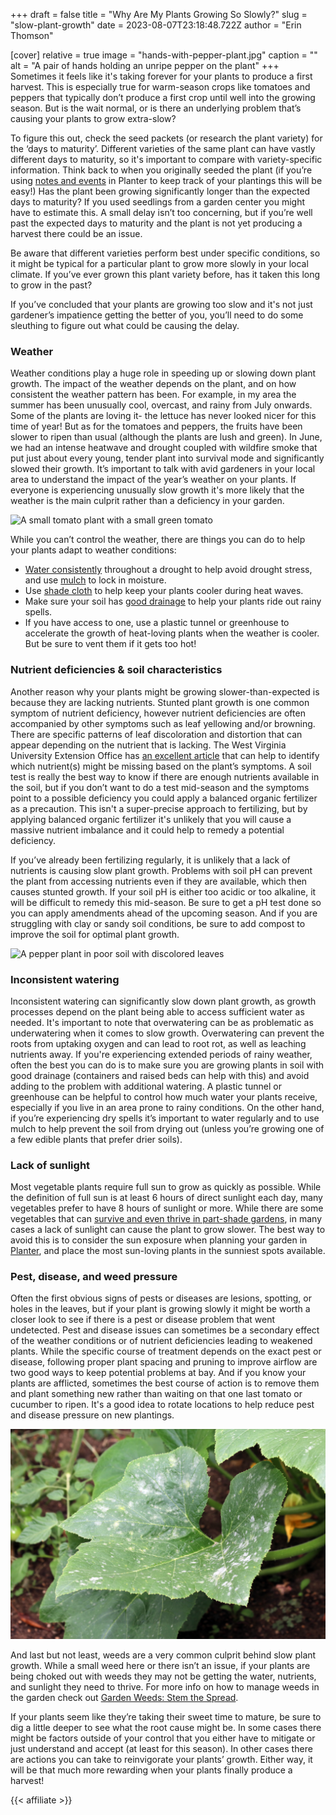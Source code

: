 +++
draft = false
title = "Why Are My Plants Growing So Slowly?"
slug = "slow-plant-growth"
date = 2023-08-07T23:18:48.722Z
author = "Erin Thomson"


[cover]
relative = true
image = "hands-with-pepper-plant.jpg"
caption = ""
alt = "A pair of hands holding an unripe pepper on the plant"
+++
Sometimes it feels like it's taking forever for your plants to produce a first harvest. This is especially true for warm-season crops like tomatoes and peppers that typically don’t produce a first crop until well into the growing season. But is the wait normal, or is there an underlying problem that’s causing your plants to grow extra-slow?

To figure this out, check the seed packets (or research the plant variety) for the ‘days to maturity’. Different varieties of the same plant can have vastly different days to maturity, so it's important to compare with variety-specific information. Think back to when you originally seeded the plant (if you’re using [notes and events](https://info.planter.garden/notes-and-events/how-to/) in Planter to keep track of your plantings this will be easy!) Has the plant been growing significantly longer than the expected days to maturity? If you used seedlings from a garden center you might have to estimate this. A small delay isn’t too concerning, but if you’re well past the expected days to maturity and the plant is not yet producing a harvest there could be an issue.

Be aware that different varieties perform best under specific conditions, so it might be typical for a particular plant to grow more slowly in your local climate. If you’ve ever grown this plant variety before, has it taken this long to grow in the past?

If you’ve concluded that your plants are growing too slow and it's not just gardener’s impatience getting the better of you, you’ll need to do some sleuthing to figure out what could be causing the delay.

### Weather

Weather conditions play a huge role in speeding up or slowing down plant growth. The impact of the weather depends on the plant, and on how consistent the weather pattern has been. For example, in my area the summer has been unusually cool, overcast, and rainy from July onwards. Some of the plants are loving it- the lettuce has never looked nicer for this time of year! But as for the tomatoes and peppers, the fruits have been slower to ripen than usual (although the plants are lush and green). In June, we had an intense heatwave and drought coupled with wildfire smoke that put just about every young, tender plant into survival mode and significantly slowed their growth. It’s important to talk with avid gardeners in your local area to understand the impact of the year’s weather on your plants. If everyone is experiencing unusually slow growth it's more likely that the weather is the main culprit rather than a deficiency in your garden.

![A small tomato plant with a small green tomato](green-tomato.jpg)

While you can’t control the weather, there are things you can do to help your plants adapt to weather conditions:

* [Water consistently](https://blog.planter.garden/posts/watering-more-than-a-garden-chore/) throughout a drought to help avoid drought stress, and use [mulch](https://blog.planter.garden/posts/mulching-a-must-for-your-garden/) to lock in moisture.
* Use [shade cloth](https://www.amazon.com/s?k=shade+cloth) to help keep your plants cooler during heat waves.
* Make sure your soil has [good drainage](https://blog.planter.garden/posts/how-to-improve-poor-soil-drainage/) to help your plants ride out rainy spells.
* If you have access to one, use a plastic tunnel or greenhouse to accelerate the growth of heat-loving plants when the weather is cooler. But be sure to vent them if it gets too hot!

### Nutrient deficiencies & soil characteristics

Another reason why your plants might be growing slower-than-expected is because they are lacking nutrients. Stunted plant growth is one common symptom of nutrient deficiency, however nutrient deficiencies are often accompanied by other symptoms such as leaf yellowing and/or browning. There are specific patterns of leaf discoloration and distortion that can appear depending on the nutrient that is lacking. The West Virginia University Extension Office has [an excellent article](https://extension.wvu.edu/lawn-gardening-pests/plant-disease/nutrient-deficiencies-in-plants) that can help to identify which nutrient(s) might be missing based on the plant’s symptoms. A soil test is really the best way to know if there are enough nutrients available in the soil, but if you don’t want to do a test mid-season and the symptoms point to a possible deficiency you could apply a balanced organic fertilizer as a precaution. This isn't a super-precise approach to fertilizing, but by applying balanced organic fertilizer it's unlikely that you will cause a massive nutrient imbalance and it could help to remedy a potential deficiency.

If you’ve already been fertilizing regularly, it is unlikely that a lack of nutrients is causing slow plant growth. Problems with soil pH can prevent the plant from accessing nutrients even if they are available, which then causes stunted growth. If your soil pH is either too acidic or too alkaline, it will be difficult to remedy this mid-season. Be sure to get a pH test done so you can apply amendments ahead of the upcoming season. And if you are struggling with clay or sandy soil conditions, be sure to add compost to improve the soil for optimal plant growth.

![A pepper plant in poor soil with discolored leaves](pepper-plant-poor-soil.jpg)

### Inconsistent watering

Inconsistent watering can significantly slow down plant growth, as growth processes depend on the plant being able to access sufficient water as needed. It's important to note that overwatering can be as problematic as underwatering when it comes to slow growth. Overwatering can prevent the roots from uptaking oxygen and can lead to root rot, as well as leaching nutrients away. If you're experiencing extended periods of rainy weather, often the best you can do is to make sure you are growing plants in soil with good drainage (containers and raised beds can help with this) and avoid adding to the problem with additional watering. A plastic tunnel or greenhouse can be helpful to control how much water your plants receive, especially if you live in an area prone to rainy conditions. On the other hand, if you’re experiencing dry spells it’s important to water regularly and to use mulch to help prevent the soil from drying out (unless you’re growing one of a few edible plants that prefer drier soils).

### Lack of sunlight

Most vegetable plants require full sun to grow as quickly as possible. While the definition of full sun is at least 6 hours of direct sunlight each day, many vegetables prefer to have 8 hours of sunlight or more. While there are some vegetables that can [survive and even thrive in part-shade gardens](https://blog.planter.garden/posts/growing-vegetables-in-part-shade/), in many cases a lack of sunlight can cause the plant to grow slower. The best way to avoid this is to consider the sun exposure when planning your garden in [Planter](https://planter.garden/gardens), and place the most sun-loving plants in the sunniest spots available.

### Pest, disease, and weed pressure

Often the first obvious signs of pests or diseases are lesions, spotting, or holes in the leaves, but if your plant is growing slowly it might be worth a closer look to see if there is a pest or disease problem that went undetected. Pest and disease issues can sometimes be a secondary effect of the weather conditions or of nutrient deficiencies leading to weakened plants. While the specific course of treatment depends on the exact pest or disease, following proper plant spacing and pruning to improve airflow are two good ways to keep potential problems at bay. And if you know your plants are afflicted, sometimes the best course of action is to remove them and plant something new rather than waiting on that one last tomato or cucumber to ripen. It's a good idea to rotate locations to help reduce pest and disease pressure on new plantings.

![A zucchini plant with powdery mildew on the leaves](powdery-mildew.jpg)

And last but not least, weeds are a very common culprit behind slow plant growth. While a small weed here or there isn’t an issue, if your plants are being choked out with weeds they may not be getting the water, nutrients, and sunlight they need to thrive. For more info on how to manage weeds in the garden check out [Garden Weeds: Stem the Spread](https://blog.planter.garden/posts/garden-weeds-stem-the-spread/).

If your plants seem like they’re taking their sweet time to mature, be sure to dig a little deeper to see what the root cause might be. In some cases there might be factors outside of your control that you either have to mitigate or just understand and accept (at least for this season). In other cases there are actions you can take to reinvigorate your plants’ growth. Either way, it will be that much more rewarding when your plants finally produce a harvest!

{{< affiliate >}}